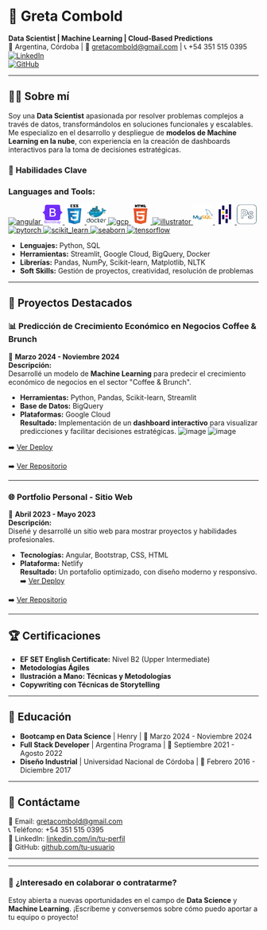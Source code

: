 # 🌟 Greta Combold  
**Data Scientist | Machine Learning | Cloud-Based Predictions**  
📍 Argentina, Córdoba | 📧 gretacombold@gmail.com | 📞 +54 351 515 0395  
[![LinkedIn](https://img.shields.io/badge/LinkedIn-Connect-blue?logo=linkedin)](https://www.linkedin.com/in/greta-combold-b54a69220/)  
[![GitHub](https://img.shields.io/badge/GitHub-Profile-black?logo=github)](https://github.com/PerlaMarGreta)  

---

## 👩‍💻 **Sobre mí**  
Soy una **Data Scientist** apasionada por resolver problemas complejos a través de datos, transformándolos en soluciones funcionales y escalables. Me especializo en el desarrollo y despliegue de **modelos de Machine Learning en la nube**, con experiencia en la creación de dashboards interactivos para la toma de decisiones estratégicas.  

### 🔑 **Habilidades Clave**
<h3 align="left">Languages and Tools:</h3>
<p align="left"> <a href="https://angular.io" target="_blank" rel="noreferrer"> <img src="https://angular.io/assets/images/logos/angular/angular.svg" alt="angular" width="40" height="40"/> </a> <a href="https://getbootstrap.com" target="_blank" rel="noreferrer"> <img src="https://raw.githubusercontent.com/devicons/devicon/master/icons/bootstrap/bootstrap-plain-wordmark.svg" alt="bootstrap" width="40" height="40"/> </a> <a href="https://www.w3schools.com/css/" target="_blank" rel="noreferrer"> <img src="https://raw.githubusercontent.com/devicons/devicon/master/icons/css3/css3-original-wordmark.svg" alt="css3" width="40" height="40"/> </a> <a href="https://www.docker.com/" target="_blank" rel="noreferrer"> <img src="https://raw.githubusercontent.com/devicons/devicon/master/icons/docker/docker-original-wordmark.svg" alt="docker" width="40" height="40"/> </a> <a href="https://cloud.google.com" target="_blank" rel="noreferrer"> <img src="https://www.vectorlogo.zone/logos/google_cloud/google_cloud-icon.svg" alt="gcp" width="40" height="40"/> </a> <a href="https://www.w3.org/html/" target="_blank" rel="noreferrer"> <img src="https://raw.githubusercontent.com/devicons/devicon/master/icons/html5/html5-original-wordmark.svg" alt="html5" width="40" height="40"/> </a> <a href="https://www.adobe.com/in/products/illustrator.html" target="_blank" rel="noreferrer"> <img src="https://www.vectorlogo.zone/logos/adobe_illustrator/adobe_illustrator-icon.svg" alt="illustrator" width="40" height="40"/> </a> <a href="https://www.mysql.com/" target="_blank" rel="noreferrer"> <img src="https://raw.githubusercontent.com/devicons/devicon/master/icons/mysql/mysql-original-wordmark.svg" alt="mysql" width="40" height="40"/> </a> <a href="https://pandas.pydata.org/" target="_blank" rel="noreferrer"> <img src="https://raw.githubusercontent.com/devicons/devicon/2ae2a900d2f041da66e950e4d48052658d850630/icons/pandas/pandas-original.svg" alt="pandas" width="40" height="40"/> </a> <a href="https://www.photoshop.com/en" target="_blank" rel="noreferrer"> <img src="https://raw.githubusercontent.com/devicons/devicon/master/icons/photoshop/photoshop-line.svg" alt="photoshop" width="40" height="40"/> </a> <a href="https://pytorch.org/" target="_blank" rel="noreferrer"> <img src="https://www.vectorlogo.zone/logos/pytorch/pytorch-icon.svg" alt="pytorch" width="40" height="40"/> </a> <a href="https://scikit-learn.org/" target="_blank" rel="noreferrer"> <img src="https://upload.wikimedia.org/wikipedia/commons/0/05/Scikit_learn_logo_small.svg" alt="scikit_learn" width="40" height="40"/> </a> <a href="https://seaborn.pydata.org/" target="_blank" rel="noreferrer"> <img src="https://seaborn.pydata.org/_images/logo-mark-lightbg.svg" alt="seaborn" width="40" height="40"/> </a> <a href="https://www.tensorflow.org" target="_blank" rel="noreferrer"> <img src="https://www.vectorlogo.zone/logos/tensorflow/tensorflow-icon.svg" alt="tensorflow" width="40" height="40"/> </a>  </a> </p>

- **Lenguajes:** Python, SQL  
- **Herramientas:** Streamlit, Google Cloud, BigQuery, Docker  
- **Librerías:** Pandas, NumPy, Scikit-learn, Matplotlib, NLTK  
- **Soft Skills:** Gestión de proyectos, creatividad, resolución de problemas  

---

## 💼 **Proyectos Destacados**  

### 📊 **Predicción de Crecimiento Económico en Negocios Coffee & Brunch**  
📅 **Marzo 2024 - Noviembre 2024**  
**Descripción:**  
Desarrollé un modelo de **Machine Learning** para predecir el crecimiento económico de negocios en el sector "Coffee & Brunch".  
- **Herramientas:** Python, Pandas, Scikit-learn, Streamlit  
- **Base de Datos:** BigQuery  
- **Plataformas:** Google Cloud  
**Resultado:** Implementación de un **dashboard interactivo** para visualizar predicciones y facilitar decisiones estratégicas.
  ![image](https://github.com/user-attachments/assets/cb0e20e0-a64f-49b0-8a70-451f51f05de5)
  ![image](https://github.com/user-attachments/assets/2de55852-3b34-4e73-bdc8-13b845c7277f)

 
➡️ [Ver Deploy ](https://demofinal-service-617289872457.us-central1.run.app/)

➡️ [Ver Repositorio](https://github.com/PerlaMarGreta/CoffeandShop_DataNova)

---

### 🌐 **Portfolio Personal - Sitio Web**  
📅 **Abril 2023 - Mayo 2023**  
**Descripción:**  
Diseñé y desarrollé un sitio web para mostrar proyectos y habilidades profesionales.  
- **Tecnologías:** Angular, Bootstrap, CSS, HTML  
- **Plataforma:** Netlify  
**Resultado:** Un portafolio optimizado, con diseño moderno y responsivo.  
➡️ [Ver Deploy ](https://gretacombold.netlify.app/)

➡️ [Ver Repositorio](https://github.com/PerlaMarGreta/GretaCombold)

---

## 🏆 **Certificaciones**
- **EF SET English Certificate:** Nivel B2 (Upper Intermediate)  
- **Metodologías Ágiles**  
- **Ilustración a Mano: Técnicas y Metodologías**  
- **Copywriting con Técnicas de Storytelling**  

---

## 🌟 **Educación**
- **Bootcamp en Data Science** | Henry | 📅 Marzo 2024 - Noviembre 2024  
- **Full Stack Developer** | Argentina Programa | 📅 Septiembre 2021 - Agosto 2022  
- **Diseño Industrial** | Universidad Nacional de Córdoba | 📅 Febrero 2016 - Diciembre 2017  

---

## 💌 **Contáctame**
📧 Email: [gretacombold@gmail.com](mailto:gretacombold@gmail.com)  
📞 Teléfono: +54 351 515 0395  
🔗 LinkedIn: [linkedin.com/in/tu-perfil](https://linkedin.com/in/tu-perfil)  
🔗 GitHub: [github.com/tu-usuario](https://github.com/tu-usuario)

---

---

### 🤝 **¿Interesado en colaborar o contratarme?**
Estoy abierta a nuevas oportunidades en el campo de **Data Science** y **Machine Learning**. ¡Escríbeme y conversemos sobre cómo puedo aportar a tu equipo o proyecto!
